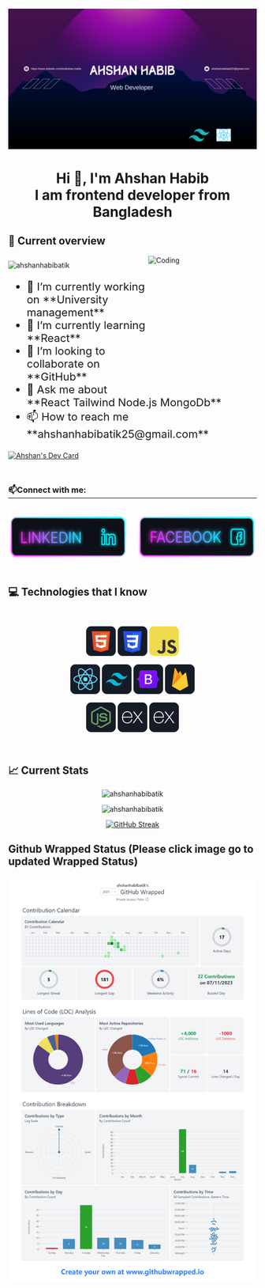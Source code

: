 [![MasterHead](https://raw.githubusercontent.com/ahshanhabibatik/ahshanhabibatik/main/github%20banner.png)](https://www.linkedin.com/in/ahshan-habib-aa72222a4/)

<h1 align="center">Hi 👋, I'm Ahshan Habib <br/>I am frontend developer from Bangladesh</h1>

 
## 👀 Current overview
 <a href="https://app.daily.dev/devcard" target="blank">
 <img align="right" alt="Coding" width="220" height="270"  src="https://api.daily.dev/devcards/f6f7afac6a2b4cfe9d819a78963e466d.png?r=vnb">
</a>

<p align="left">
  <img style="margin-top: 10px;" src="https://komarev.com/ghpvc/?username=ahshanhabibatik&label=Profile%20views&color=0e75b6&style=flat" alt="ahshanhabibatik" />
</p>

<ul style="font-size: 22px;">
    <li>🔭 I’m currently working on **University management**</li>
    <li>🌱 I’m currently learning **React**</li>
    <li>👯 I’m looking to collaborate on **GitHub**</li>
    <li>💬 Ask me about **React Tailwind Node.js MongoDb**</li>
    <li>📫 How to reach me **ahshanhabibatik25@gmail.com**</li>
  </ul>



 <a href="https://app.daily.dev/ahshan">
  <img height="300" width="250" src="https://api.daily.dev/devcards/f6f7afac6a2b4cfe9d819a78963e466d.png?r=vnb" alt="Ahshan's Dev Card"/>
</a>
</div>






<h3 align="left" style="margin-top: 50px; border-bottom: 1px solid black;">📫Connect with me:</h3> 

<br/>

<div align="center" style="display: flex; justify-content: center; gap: 20px; padding-bottom: 20px;">
  <a href="https://linkedin.com/in/ahshan-habib-aa72222a4" target="blank">
    <img width="300" height="90" src="https://raw.githubusercontent.com/ahshanhabibatik/ahshanhabibatik/main/Linkedin.png" alt="ahshan-habib-aa72222a4" />
  </a>

  <a href="https://fb.com/ahshanhabib.atik" target="blank">
    <img width="300" height="90" src="https://raw.githubusercontent.com/ahshanhabibatik/ahshanhabibatik/main/Facebook.png" alt="ahshanhabib.atik" />
  </a>
</div>




## 💻 Technologies that I know

<br>
<p align="center">
<img src="https://raw.githubusercontent.com/ahshanhabibatik/ahshanhabibatik/main/HTML.png"/>
<img src="https://raw.githubusercontent.com/ahshanhabibatik/ahshanhabibatik/main/css.png"/>
<img src="https://raw.githubusercontent.com/ahshanhabibatik/ahshanhabibatik/main/JavaScript.png"/>

</p>
<p align="center">
<img src="https://raw.githubusercontent.com/ahshanhabibatik/ahshanhabibatik/main/react%20(1).png"/>
<img src="https://raw.githubusercontent.com/ahshanhabibatik/ahshanhabibatik/main/tailwind.png"/>
<img src="https://raw.githubusercontent.com/ahshanhabibatik/ahshanhabibatik/main/Bootsrap.png"/>
<img src="https://raw.githubusercontent.com/ahshanhabibatik/ahshanhabibatik/main/firebase.png"/>
</p>
<p align="center">
<img src="https://raw.githubusercontent.com/ahshanhabibatik/ahshanhabibatik/main/node.png"/>
<img src="https://raw.githubusercontent.com/ahshanhabibatik/ahshanhabibatik/main/express.png"/>
<img src="https://raw.githubusercontent.com/ahshanhabibatik/ahshanhabibatik/main/express.png"/>
</p><br/>


## 📈 Current Stats
<p align="center">
  <img src="https://github-readme-stats.vercel.app/api/top-langs?username=ahshanhabibatik&show_icons=true&locale=en&layout=compact" alt="ahshanhabibatik" />
</p>

<p align="center">
  <img src="https://github-readme-stats.vercel.app/api?username=ahshanhabibatik&show_icons=true&locale=en" alt="ahshanhabibatik" />
</p>

<p align="center">
  <a href="https://git.io/streak-stats">
    <img src="https://github-readme-streak-stats.herokuapp.com?user=ahshanhabibatik%20&theme=tokyonight" alt="GitHub Streak" />
  </a>
</p>


## Github Wrapped Status (Please click image go to updated Wrapped Status)

[![GitHub Wrapped](https://raw.githubusercontent.com/ahshanhabibatik/ahshanhabibatik/main/github-wrapped%20(1).png)](https://www.githubwrapped.io/ahshanhabibatik)
